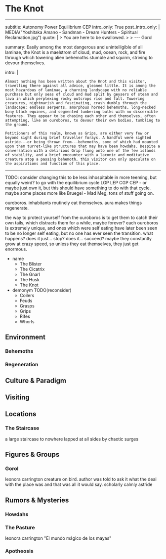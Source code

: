 # The Knot

---
subtitle: Autonomy Power Equilibrium CEP
intro_only: True
post_intro_only: |
    MEDIA("Yoshitaka Amano - Sandman - Dream Hunters - Spiritual Reclamation.jpg")
quote: |
    > You are here to be swallowed.
    >
    > <span class="attribution">--- Gorol</span>

summary: Easily among the most dangerous and unintelligible of all laminae, the Knot is a maelstrom of cloud, mud, ocean, rock, and fire through which towering alien behemoths stumble and squirm, striving to devour themselves.

intro: |

    Almost nothing has been written about the Knot and this visitor, travelling there against all advice, gleaned little. It is among the most hazardous of laminae, a churning landscape with no reliable purchase but only seas of cloud and mud split by geysers of steam and lava in which perplexing rocky outcrops rise and fall. Towering creatures, nightmarish and fascinating, crash dumbly through the landscape: endless serpents, amorphous horned behemoths, long-necked bony black equines, and segmented lumbering bulks with no discernible features. They appear to be chasing each other and themselves, often attempting, like an ouroboros, to devour their own bodies, tumbling to the ground.

    Petitioners of this realm, known as Grips, are either very few or beyond sight during brief traveller forays. A handful were sighted astride---or being thrown from---behemoths, some of which had mounted upon them turret-like structures that may have been howdahs. Despite a conversation with a delirious Grip flung onto one of the few islands of stability, and a brief encounter with a laconic and meditative creature atop a passing behemoth, this visitor can only speculate on the aspirations and function of this place.
---

<!--
what's the point?

- it's impressive and weird
- unclear
- powerful
-->

TODO: consider changing this to be less inhospitable in more teeming, but equally weird? to go with the equilibrium cycle LGP LEP CGP CEP - or maybe just own it, but this should have something to do with that cycle. maybe some places more like Bruegel - Mad Meg, tons of stuff going on.

ouroboros. inhabitants routinely eat themselves. aura makes things regenerate.

the way to protect yourself from the ouroboros is to get them to catch their own tails, which distracts them for a while, maybe forever? each ouroboros is extremely unique, and ones which were self eating have later been seen to be no longer self eating, but no one has ever seen the transition. what happens? does it just... stop? does it... succeed? maybe they constantly grow at crazy speed, so unless they eat themselves, they just get enormous.

- name
	+ The Blister
	+ The Cicatrix
	+ The Gnarl
	+ The Husk
	+ The Knot
- demonym TODO(reconsider)
	+ Coilers
	+ Feuds
	+ Grasps
	+ Grips
	+ Rifes
	+ Whorls

## Environment

### Behemoths

### Regeneration

## Culture & Paradigm

## Visiting

## Locations

### The Staircase

a large staircase to nowhere lapped at all sides by chaotic surges

## Figures & Groups

### Gorol

leonora carrington creature on bird. author was told to ask it what the deal with the place was and that was all it would say. scholarly calmly astride

<!-- ## Festivals & Traditions -->

<!-- ## History -->

## Rumors & Mysteries

### Howdahs

### The Pasture

leonora carrington "El mundo mágico de los mayas"

### Apotheosis